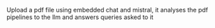 Upload a pdf file using embedded chat and mistral, it analyses the pdf pipelines to the llm and answers queries asked to it
